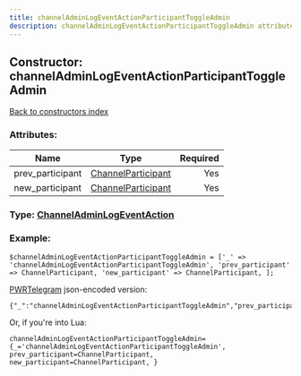 ```yaml
---
title: channelAdminLogEventActionParticipantToggleAdmin
description: channelAdminLogEventActionParticipantToggleAdmin attributes, type and example
---
```

## Constructor: channelAdminLogEventActionParticipantToggleAdmin  
[Back to constructors index](index.md)



### Attributes:

| Name     |    Type       | Required |
|----------|:-------------:|---------:|
|prev\_participant|[ChannelParticipant](../types/ChannelParticipant.md) | Yes|
|new\_participant|[ChannelParticipant](../types/ChannelParticipant.md) | Yes|



### Type: [ChannelAdminLogEventAction](../types/ChannelAdminLogEventAction.md)


### Example:

```
$channelAdminLogEventActionParticipantToggleAdmin = ['_' => 'channelAdminLogEventActionParticipantToggleAdmin', 'prev_participant' => ChannelParticipant, 'new_participant' => ChannelParticipant, ];
```  

[PWRTelegram](https://pwrtelegram.xyz) json-encoded version:

```
{"_":"channelAdminLogEventActionParticipantToggleAdmin","prev_participant":"ChannelParticipant","new_participant":"ChannelParticipant"}
```


Or, if you're into Lua:  


```
channelAdminLogEventActionParticipantToggleAdmin={_='channelAdminLogEventActionParticipantToggleAdmin', prev_participant=ChannelParticipant, new_participant=ChannelParticipant, }

```


